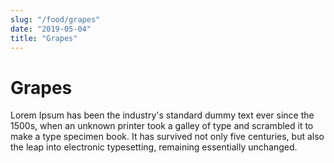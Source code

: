 ```yaml
---
slug: "/food/grapes"
date: "2019-05-04"
title: "Grapes"
---
```


# Grapes

Lorem Ipsum has been the industry's standard dummy text ever since the 1500s, when an unknown printer took a galley of type and scrambled it to make a type specimen book. It has survived not only five centuries, but also the leap into electronic typesetting, remaining essentially unchanged.